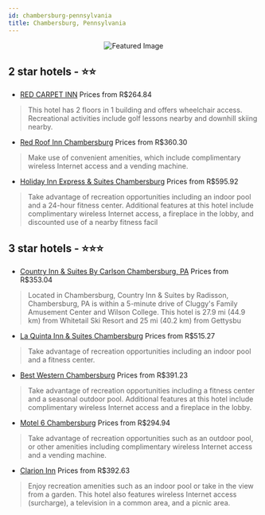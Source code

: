 ```yaml
---
id: chambersburg-pennsylvania
title: Chambersburg, Pennsylvania
---
```


<center><img src="https://i.travelapi.com/hotels/2000000/1680000/1677600/1677549/bf3c57ba_z.jpg" alt="Featured Image" /></center>


##  2 star hotels - ⭐️⭐️

-    [RED CARPET INN](https://us.hurb.com/hotels/chambersburg/red-carpet-inn-JNP-JP190543?cmp=18055) Prices from R$264.84
   > This hotel has 2 floors in 1 building and offers wheelchair access. Recreational activities include golf lessons nearby and downhill skiing nearby.
-    [Red Roof Inn Chambersburg](https://us.hurb.com/hotels/chambersburg/red-roof-inn-chambersburg-JNP-JP837416?cmp=18055) Prices from R$360.30
   > Make use of convenient amenities, which include complimentary wireless Internet access and a vending machine.
-    [Holiday Inn Express & Suites Chambersburg](https://us.hurb.com/hotels/chambersburg/holiday-inn-express-suites-chambersburg-JNP-JP163793?cmp=18055) Prices from R$595.92
   > Take advantage of recreation opportunities including an indoor pool and a 24-hour fitness center. Additional features at this hotel include complimentary wireless Internet access, a fireplace in the lobby, and discounted use of a nearby fitness facil

##  3 star hotels - ⭐️⭐️⭐️

-    [Country Inn & Suites By Carlson Chambersburg, PA](https://us.hurb.com/hotels/chambersburg/country-inn-suites-by-carlson-chambersburg-pa-JNP-JP118402?cmp=18055) Prices from R$353.04
   > Located in Chambersburg, Country Inn & Suites by Radisson, Chambersburg, PA is within a 5-minute drive of Cluggy's Family Amusement Center and Wilson College. This hotel is 27.9 mi (44.9 km) from Whitetail Ski Resort and 25 mi (40.2 km) from Gettysbu
-    [La Quinta Inn & Suites Chambersburg](https://us.hurb.com/hotels/chambersburg/la-quinta-inn-suites-chambersburg-JNP-JP847605?cmp=18055) Prices from R$515.27
   > Take advantage of recreation opportunities including an indoor pool and a fitness center.
-    [Best Western Chambersburg](https://us.hurb.com/hotels/chambersburg/best-western-chambersburg-JNP-JP068564?cmp=18055) Prices from R$391.23
   > Take advantage of recreation opportunities including a fitness center and a seasonal outdoor pool. Additional features at this hotel include complimentary wireless Internet access and a fireplace in the lobby.
-    [Motel 6 Chambersburg](https://us.hurb.com/hotels/chambersburg/motel-6-chambersburg-JNP-JP043818?cmp=18055) Prices from R$294.94
   > Take advantage of recreation opportunities such as an outdoor pool, or other amenities including complimentary wireless Internet access and a vending machine.
-    [Clarion Inn](https://us.hurb.com/hotels/chambersburg/clarion-inn-JNP-JP930077?cmp=18055) Prices from R$392.63
   > Enjoy recreation amenities such as an indoor pool or take in the view from a garden. This hotel also features wireless Internet access (surcharge), a television in a common area, and a picnic area.
